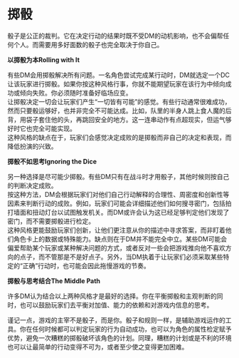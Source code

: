 # 掷骰

&#x20;   骰子是公正的裁判。它在决定行动的结果时既不受DM的动机影响，也不会偏帮任何个人。而需要用多好面数的骰子也完全取决于你自己。

&#x20;

**以掷骰为本Rolling with It**

&#x20;   有些DM会用掷骰解决所有问题。一名角色尝试完成某行动时，DM就选定一个DC让该玩家进行掷骰。如果你按这种风格行事，你就不能期望玩家在该行为中倾向成功或倾向失败。你必须随时准备好临场应变。\
&#x20;   让掷骰决定一切会让玩家们产生“一切皆有可能”的感觉。有些行动通常很难成功，然而只要骰运够好，也并非完全不可能达成。比如，队里的半身人跳上食人魔的后背，用袋子套住他的头，再跳回安全的地方。这一连串动作有点超现实，但运气够好时它也完全可能实现。\
&#x20;   这种风格的缺点在于，玩家们会感觉决定成败的是掷骰而非自己的决定和表现，而降低扮演的兴致。

&#x20;

**掷骰不如思考Ignoring the Dice**

&#x20;   另一种选择是尽可能少掷骰。有些DM只有在战斗时才用骰子，其他时候则按自己的判断决定成败。\
&#x20;   按这种方法，DM会根据玩家们对他们自己行动解释的合理性、周密度和创新性等因素来判断行动的成败。例如，玩家们可能会详细描述他们如何搜寻密门，包括拍打墙面和扭动灯台以试图触发机关。而DM或许会认为这已经足够判定他们发现了密门，而不需要掷骰进行检定。\
&#x20;   这种风格更能鼓励玩家们创新，让他们更注意从你的描述中寻求答案，而非盯着他们角色卡上的数据或特殊能力。缺点则在于DM并不能完全中立。某些DM可能会偏爱帮助某个玩家或某种解决问题的方式，或者反对一些会把游戏推向他不喜欢方向的点子，而不管那是不是好点子。另外，当DM执着于让玩家们必须采取某些特定的“正确”行动时，也可能会因此拖慢游戏的节奏。

&#x20;

**掷骰与思考结合The Middle Path**

&#x20;   许多DM认为结合以上两种风格才是最好的选择。你在平衡掷骰和主观判断的同时，也可以鼓励玩家们去平衡对加值、能力的依赖和对游戏内信息的思考。

&#x20;   谨记一点，游戏的主宰不是骰子，而是你。骰子和规则一样，是辅助游戏运作的工具。你在任何时候都可以判定玩家的行为自动成功，也可以为角色的属性检定赋予优势，避免一次糟糕的掷骰破坏该角色的计划。同理，糟糕的计划或是不利的环境也可以让最简单的行动变得不可为，或者至少使之变得更加困难。
